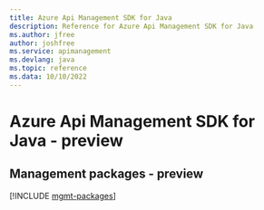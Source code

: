 ```yaml
---
title: Azure Api Management SDK for Java
description: Reference for Azure Api Management SDK for Java
ms.author: jfree
author: joshfree
ms.service: apimanagement
ms.devlang: java
ms.topic: reference
ms.data: 10/10/2022
---
```

# Azure Api Management SDK for Java - preview

## Management packages - preview
[!INCLUDE [mgmt-packages](api-management-mgmt-index.md)]